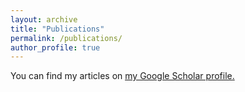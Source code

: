 ```yaml
---
layout: archive
title: "Publications"
permalink: /publications/
author_profile: true
---
```


You can find my articles on <u><a href="{{https://scholar.google.com/citations?user=JtZ8mE8AAAAJ&hl=en&oi=ao}}">my Google Scholar profile</a>.</u>


